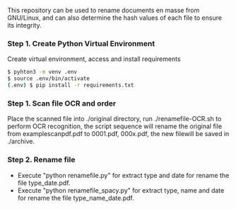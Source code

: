 This repository can be used to rename documents en masse from GNU/Linux, and can also determine the hash values ​​of each file to ensure its integrity.
### Step 1. Create Python Virtual Environment

Create virtual environment, access and install requirements
```bash
$ pyhton3 -m venv .env
$ source .env/bin/activate
(.env) $ pip install -r requirements.txt
```

### Step 1. Scan file OCR and order
Place the scanned file into ./original directory, run ./renamefile-OCR.sh to perform OCR recognition, the script sequence will rename the original file from examplescanpdf.pdf to 0001.pdf, 000x.pdf, the new filewill be saved in ./archive.
### Step 2. Rename file
- Execute "python renamefile.py" for extract type and date for rename the file type_date.pdf.
- Execute "python renamefile_spacy.py" for extract type, name and date for rename the file type_name_date.pdf.

